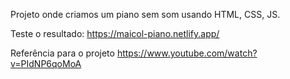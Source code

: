 Projeto onde criamos um piano sem som usando HTML, CSS, JS.

Teste o resultado:
https://maicol-piano.netlify.app/ 

Referência para o projeto
https://www.youtube.com/watch?v=PIdNP6qoMoA 


